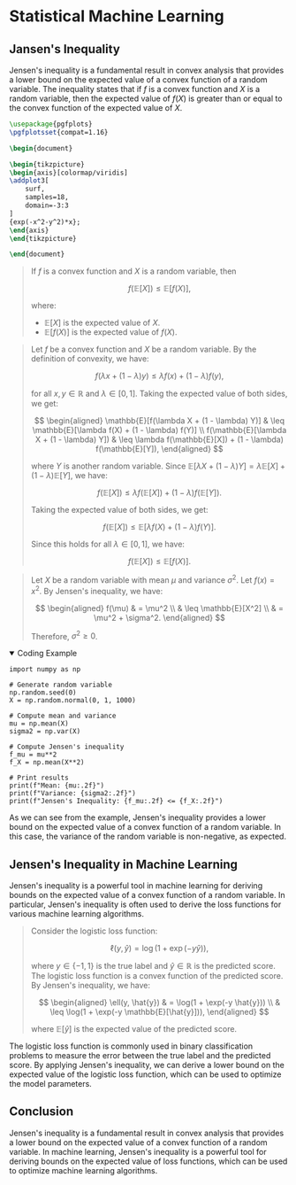 # Statistical Machine Learning

## Jansen's Inequality

Jensen's inequality is a fundamental result in convex analysis that provides a lower bound on the expected value of a convex function of a random variable. The inequality states that if $f$ is a convex function and $X$ is a random variable, then the expected value of $f(X)$ is greater than or equal to the convex function of the expected value of $X$.

```tikz
\usepackage{pgfplots}
\pgfplotsset{compat=1.16}

\begin{document}

\begin{tikzpicture}
\begin{axis}[colormap/viridis]
\addplot3[
	surf,
	samples=18,
	domain=-3:3
]
{exp(-x^2-y^2)*x};
\end{axis}
\end{tikzpicture}

\end{document}
```

<blockquote class="theorem">

If $f$ is a convex function and $X$ is a random variable, then

$$
f(\mathbb{E}[X]) \leq \mathbb{E}[f(X)],
$$

where:

- $\mathbb{E}[X]$ is the expected value of $X$.
- $\mathbb{E}[f(X)]$ is the expected value of $f(X)$.

</blockquote>

<blockquote class="proof">

Let $f$ be a convex function and $X$ be a random variable. By the definition of convexity, we have:

$$
f(\lambda x + (1 - \lambda) y) \leq \lambda f(x) + (1 - \lambda) f(y),
$$

for all $x, y \in \mathbb{R}$ and $\lambda \in [0, 1]$. Taking the expected value of both sides, we get:

$$
\begin{aligned}
\mathbb{E}[f(\lambda X + (1 - \lambda) Y)] & \leq \mathbb{E}[\lambda f(X) + (1 - \lambda) f(Y)] \\
f(\mathbb{E}[\lambda X + (1 - \lambda) Y]) & \leq \lambda f(\mathbb{E}[X]) + (1 - \lambda) f(\mathbb{E}[Y]),
\end{aligned}
$$

where $Y$ is another random variable. Since $\mathbb{E}[\lambda X + (1 - \lambda) Y] = \lambda \mathbb{E}[X] + (1 - \lambda) \mathbb{E}[Y]$, we have:

$$
f(\mathbb{E}[X]) \leq \lambda f(\mathbb{E}[X]) + (1 - \lambda) f(\mathbb{E}[Y]).
$$

Taking the expected value of both sides, we get:

$$
f(\mathbb{E}[X]) \leq \mathbb{E}[\lambda f(X) + (1 - \lambda) f(Y)].
$$

Since this holds for all $\lambda \in [0, 1]$, we have:

$$
f(\mathbb{E}[X]) \leq \mathbb{E}[f(X)].
$$

</blockquote>

<blockquote class="example">

Let $X$ be a random variable with mean $\mu$ and variance $\sigma^2$. Let $f(x) = x^2$. By Jensen's inequality, we have:

$$
\begin{aligned}
f(\mu) & = \mu^2 \\
& \leq \mathbb{E}[X^2] \\
& = \mu^2 + \sigma^2.
\end{aligned}
$$

Therefore, $\sigma^2 \geq 0$.

</blockquote>

<details open>
<summary>Coding Example</summary>

```execute-python
import numpy as np

# Generate random variable
np.random.seed(0)
X = np.random.normal(0, 1, 1000)

# Compute mean and variance
mu = np.mean(X)
sigma2 = np.var(X)

# Compute Jensen's inequality
f_mu = mu**2
f_X = np.mean(X**2)

# Print results
print(f"Mean: {mu:.2f}")
print(f"Variance: {sigma2:.2f}")
print(f"Jensen's Inequality: {f_mu:.2f} <= {f_X:.2f}")
```

</details>

As we can see from the example, Jensen's inequality provides a lower bound on the expected value of a convex function of a random variable. In this case, the variance of the random variable is non-negative, as expected.

## Jensen's Inequality in Machine Learning

Jensen's inequality is a powerful tool in machine learning for deriving bounds on the expected value of a convex function of a random variable. In particular, Jensen's inequality is often used to derive the loss functions for various machine learning algorithms.

<blockquote class="example">

Consider the logistic loss function:

$$
\ell(y, \hat{y}) = \log(1 + \exp(-y \hat{y})),
$$

where $y \in \{-1, 1\}$ is the true label and $\hat{y} \in \mathbb{R}$ is the predicted score. The logistic loss function is a convex function of the predicted score. By Jensen's inequality, we have:

$$
\begin{aligned}
\ell(y, \hat{y}) & = \log(1 + \exp(-y \hat{y})) \\
& \leq \log(1 + \exp(-y \mathbb{E}[\hat{y}])),
\end{aligned}
$$

where $\mathbb{E}[\hat{y}]$ is the expected value of the predicted score.

</blockquote>

The logistic loss function is commonly used in binary classification problems to measure the error between the true label and the predicted score. By applying Jensen's inequality, we can derive a lower bound on the expected value of the logistic loss function, which can be used to optimize the model parameters.

## Conclusion

Jensen's inequality is a fundamental result in convex analysis that provides a lower bound on the expected value of a convex function of a random variable. In machine learning, Jensen's inequality is a powerful tool for deriving bounds on the expected value of loss functions, which can be used to optimize machine learning algorithms.
